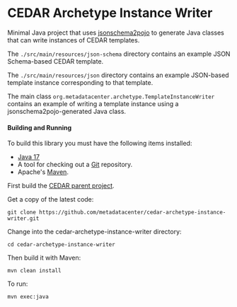 CEDAR Archetype Instance Writer
===============================

Minimal Java project that uses [jsonschema2pojo](https://github.com/joelittlejohn/jsonschema2pojo) to generate Java classes 
that can write instances of CEDAR templates.

The ```./src/main/resources/json-schema``` directory contains an example JSON Schema-based CEDAR template.

The ```./src/main/resources/json``` directory contains an example JSON-based template instance corresponding to that template.

The main class ```org.metadatacenter.archetype.TemplateInstanceWriter``` contains an example of writing a template instance 
using a jsonschema2pojo-generated Java class.

#### Building and Running

To build this library you must have the following items installed:

+ [Java 17](http://www.oracle.com/technetwork/java/javase/downloads/index.html)
+ A tool for checking out a [Git](http://git-scm.com/) repository.
+ Apache's [Maven](http://maven.apache.org/index.html).

First build the [CEDAR parent project](https://github.com/metadatacenter/cedar-parent).

Get a copy of the latest code:

    git clone https://github.com/metadatacenter/cedar-archetype-instance-writer.git

Change into the cedar-archetype-instance-writer directory:

    cd cedar-archetype-instance-writer 

Then build it with Maven:

    mvn clean install

To run:

    mvn exec:java

